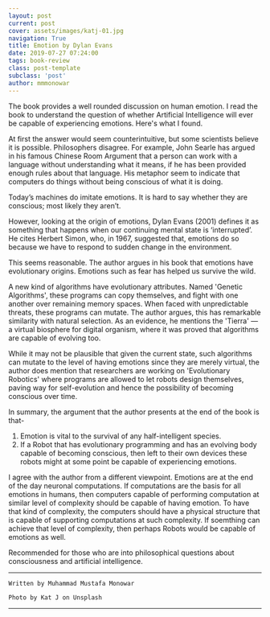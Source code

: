 ```yaml
---
layout: post
current: post
cover: assets/images/katj-01.jpg
navigation: True
title: Emotion by Dylan Evans
date: 2019-07-27 07:24:00
tags: book-review
class: post-template
subclass: 'post'
author: mmmonowar
---
```


The book provides a well rounded discussion on human emotion. I read the book to understand the question of whether Artificial Intelligence will ever be capable of experiencing emotions. Here's what I found.

At first the answer would seem counterintuitive, but some scientists believe it is possible. Philosophers disagree. For example, John Searle has argued in his famous Chinese Room Argument that a person can work with a language without understanding what it means, if he has been provided enough rules about that language. His metaphor seem to indicate that computers do things without being conscious of what it is doing.

Today’s machines do imitate emotions. It is hard to say whether they are conscious; most likely they aren’t. 

However, looking at the origin of emotions, Dylan Evans (2001) defines it as something that happens when our continuing mental state is ‘interrupted’. He cites Herbert Simon, who, in 1967, suggested that, emotions do so because we have to respond to sudden change in the environment. 

This seems reasonable. The author argues in his book that emotions have evolutionary origins. Emotions such as fear has helped us survive the wild.

A new kind of algorithms have evolutionary attributes. Named 'Genetic Algorithms', these programs can copy themselves, and fight with one another over remaining memory spaces. When faced with unpredictable threats, these programs can mutate. The author argues, this has remarkable similarity with natural selection. As an evidence, he mentions the 'Tierra' — a virtual biosphere for digital organism, where it was proved that algorithms are capable of evolving too.

While it may not be plausible that given the current state, such algorithms can mutate to the level of having emotions since they are merely virtual, the author does mention that researchers are working on 'Evolutionary Robotics' where programs are allowed to let robots design themselves, paving way for self-evolution and hence the possibility of becoming conscious over time.

In summary, the argument that the author presents at the end of the book is that-
1. Emotion is vital to the survival of any half-intelligent species.
2. If a Robot that has evolutionary programming and has an evolving body capable of becoming conscious, then left to their own devices these robots might at some point be capable of experiencing emotions.

I agree with the author from a different viewpoint. Emotions are at the end of the day neuronal computations. If computations are the basis for all emotions in humans, then computers capable of performing computation at similar level of complexity should be capable of having emotion. To have that kind of complexity, the computers should have a physical structure that is capable of supporting computations at such complexity. If soemthing can achieve that level of complexity, then perhaps Robots would be capable of emotions as well.

Recommended for those who are into philosophical questions about consciousness and artificial intelligence.

---

    Written by Muhammad Mustafa Monowar
 
    Photo by Kat J on Unsplash

---



